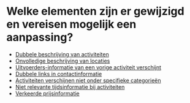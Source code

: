 ---
---

# Welke elementen zijn er gewijzigd en vereisen mogelijk een aanpassing?

<ul>
  <li>
    <a href="/content/frontend/latest/wijzigingen-optimalisaties/korte-lange-beschrijving/">Dubbele beschrijving van activiteiten</a>
  </li>
  <li>
    <a href="/content/frontend/latest/wijzigingen-optimalisaties/lange-beschrijving-ontbreekt/">Onvolledige beschrijving van locaties</a>
  </li>
  <li>
    <a href="/content/frontend/latest/wijzigingen-optimalisaties/oude-uitvoerdersinformatie/">Uitvoerders-informatie van een vorige activiteit verschijnt</a>
  </li>
  <li>
    <a href="/content/frontend/latest/wijzigingen-optimalisaties/dubbele-contactlinks/">Dubbele links in contactinformatie</a>
  </li>
  <li>
    <a href="/content/frontend/latest/wijzigingen-optimalisaties/berekende-categorieen/">Activiteiten verschijnen niet onder specifieke categorieën</a>
  </li>
  <li>
    <a href="/content/frontend/latest/wijzigingen-optimalisaties/tijdsinformatie/">Niet relevante tijdsinformatie bij activiteiten</a>
  </li>
  <li>
    <a href="/content/frontend/latest/wijzigingen-optimalisaties/prijsinformatie/">Verkeerde prijsinformatie</a>
  </li>
</ul>
